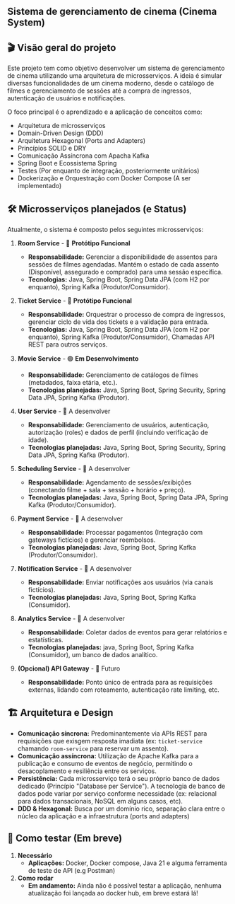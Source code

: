 ## Sistema de gerenciamento de cinema (Cinema System)

## 🎬 Visão geral do projeto 
Este projeto tem como objetivo desenvolver um sistema de gerenciamento de cinema utilizando 
uma arquitetura de microsserviços. A ideia é simular diversas funcionalidades de um cinema
moderno, desde o catálogo de filmes e gerenciamento de sessões até a compra de ingressos,
autenticação de usuários e notificações.

O foco principal é o aprendizado e a aplicação de conceitos como:
- Arquitetura de microsserviços
- Domain-Driven Design (DDD)
- Arquitetura Hexagonal (Ports and Adapters)
- Princípios SOLID e DRY
- Comunicação Assíncrona com Apacha Kafka
- Spring Boot e Ecossistema Spring
- Testes (Por enquanto de integração, posteriormente unitários)
- Dockerização e Orquestração com Docker Compose (A ser implementado)

## 🛠️ Microsserviços planejados (e Status)

Atualmente, o sistema é composto pelos seguintes microsserviços:

1. **Room Service** - 🌟 **Protótipo Funcional**
   *  **Responsabilidade:** Gerenciar a disponibilidade de assentos para sessões de filmes agendadas. Mantém o estado de cada assento (Disponível, assegurado e comprado) para uma sessão específica.
   *  **Tecnologias:** Java, Spring Boot, Spring Data JPA (com H2 por enquanto), Spring Kafka (Produtor/Consumidor).

2. **Ticket Service** - 🌟 **Protótipo Funcional**
   *  **Responsabilidade:** Orquestrar o processo de compra de ingressos, gerenciar ciclo de vida dos tickets e a validação para entrada.
   *  **Tecnologias:** Java, Spring Boot, Spring Data JPA (com H2 por enquanto), Spring Kafka (Produtor/Consumidor), Chamadas API REST para outros serviços.

3. **Movie Service** - 🟢 **Em Desenvolvimento**
   *  **Responsabilidade:** Gerenciamento de catálogos de filmes (metadados, faixa etária, etc.).
   *  **Tecnologias planejadas:** Java, Spring Boot, Spring Security, Spring Data JPA, Spring Kafka (Produtor).

4. **User Service** - 🚧 A desenvolver
   *  **Responsabilidade:** Gerenciamento de usuários, autenticação, autorização (roles) e dados de perfil (incluindo verificação de idade).
   *  **Tecnologias planejadas:** Java, Spring Boot, Spring Security, Spring Data JPA, Spring Kafka (Produtor).

5. **Scheduling Service** - 🚧 A desenvolver
   *  **Responsabilidade:** Agendamento de sessões/exibições (conectando filme + sala + sessão + horário + preço).
   *  **Tecnologias planejadas:** Java, Spring Boot, Spring Data JPA, Spring Kafka (Produtor/Consumidor).

6. **Payment Service** - 🚧 A desenvolver
   *  **Responsabilidade:** Processar pagamentos (Integração com gateways fictícios) e gerenciar reembolsos.
   *  **Tecnologias planejadas:** Java, Spring Boot, Spring Kafka (Produtor/Consumidor).

7. **Notification Service** - 🚧 A desenvolver
   *  **Responsabilidade:** Enviar notificações aos usuários (via canais fictícios).
   *  **Tecnologias planejadas:** Java, Spring Boot, Spring Kafka (Consumidor).

8. **Analytics Service** - 🚧 A desenvolver
   *  **Responsabilidade:** Coletar dados de eventos para gerar relatórios e estatísticas.
   *  **Tecnologias planejadas:** java, Spring Boot, Spring Kafka (Consumidor), um banco de dados analítico.

9. **(Opcional) API Gateway** - 🔮 Futuro
   *  **Responsabilidade:** Ponto único de entrada para as requisições externas, lidando com roteamento, autenticação rate limiting, etc.

## 🏗️ Arquitetura e Design

*  **Comunicação síncrona:** Predominantemente via APIs REST para requisições que exisgem resposta imadiata (ex: `ticket-service` chamando `room-service` para reservar um assento).
*  **Comunicação assíncrona:** Utilização de Apache Kafka para a publicação e consumo de eventos de negócio, permitindo o desacoplamento e resiliência entre os serviços.
*  **Persistência:** Cada microsserviço terá o seu próprio banco de dados dedicado (Princípio "Database per Service"). A tecnologia de banco de dados pode variar por serviço conforme necessidade (ex: relacional para dados transacionais, NoSQL em alguns casos, etc).
*  **DDD & Hexagonal:** Busca por um domínio rico, separação clara entre o núcleo da aplicação e a infraestrutura (ports and adapters)

## 🎉 Como testar (Em breve)

1. **Necessário**
   *  **Aplicações:** Docker, Docker compose, Java 21 e alguma ferramenta de teste de API (e.g Postman)
2. **Como rodar**
   *  **Em andamento:** Ainda não é possível testar a aplicação, nenhuma atualização foi lançada ao docker hub, em breve estará lá!
